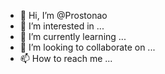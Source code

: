 - 👋 Hi, I’m @Prostonao
- 👀 I’m interested in ...
- 🌱 I’m currently learning ...
- 💞️ I’m looking to collaborate on ...
- 📫 How to reach me ...

<!---
Prostonao/Prostonao is a ✨ special ✨ repository because its `README.md` (this file) appears on your GitHub profile.
You can click the Preview link to take a look at your changes.
--->
